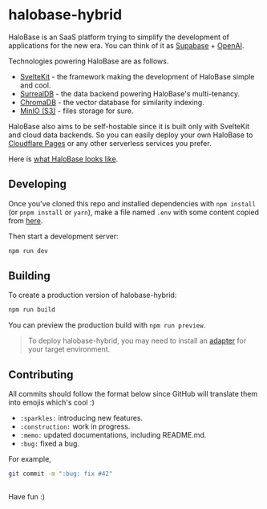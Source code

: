# halobase-hybrid

HaloBase is an SaaS platform trying to simplify the development of applications for the new era. You can think of it as [Supabase](https://supabase.com) + [OpenAI](https://openai.com).

Technologies powering HaloBase are as follows.

- [SvelteKit](https://kit.svelte.dev) - the framework making the development of HaloBase simple and cool.
- [SurrealDB](https://surrealdb.com) - the data backend powering HaloBase's multi-tenancy.
- [ChromaDB](https://www.trychroma.com) - the vector database for similarity indexing.
- [MinIO (S3)](https://min.io) - files storage for sure.


HaloBase also aims to be self-hostable since it is built only with SvelteKit and cloud data backends. So you can easily deploy your own HaloBase to [Cloudflare Pages](https://pages.cloudflare.com) or any other serverless services you prefer.

Here is [what HaloBase looks like](./docs/README.md).


## Developing

Once you've cloned this repo and installed dependencies with `npm install` (or `pnpm install` or `yarn`), make a file named `.env` with some content copied from [here](https://github.com/halobase/halobase-hybrid/issues/1).


Then start a development server:

```bash
npm run dev
```

## Building

To create a production version of halobase-hybrid:

```bash
npm run build
```

You can preview the production build with `npm run preview`.

> To deploy halobase-hybrid, you may need to install an [adapter](https://kit.svelte.dev/docs/adapters) for your target environment.


## Contributing

All commits should follow the format below since GitHub will translate them into emojis which's cool :)

- `:sparkles:`  introducing new features.
- `:construction:`  work in progress.
- `:memo:`  updated documentations, including README.md.
- `:bug:`  fixed a bug.

For example,

```bash
git commit -m ":bug: fix #42"
```

##

Have fun :)